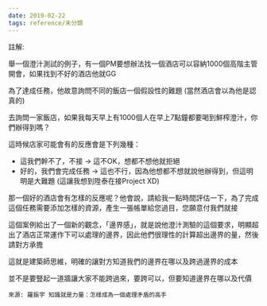 ```yaml
---
date: 2019-02-22
tags: reference/未分類
---
```


註解: 

舉一個澄汁測試的例子，有一個PM要想辦法找一個酒店可以容納1000個高階主管開會，如果找到不好的酒店他就GG

為了達成任務，他故意詢問不同的飯店一個假設性的難題 (當然酒店會以為他是認真的)

去詢問一家飯店，如果我每天早上有1000個人在早上7點鐘都要喝到鮮榨澄汁，你們辦得到嗎？

這時候店家可能會有的反應會是下列幾種：
-   這我們幹不了，不接 → 這不OK，想都不想他就拒絕
-   好的，我們會完成任務 → 這也不行，因為他想都不想就說他辦得到，但這明明是大難題 (這讓我想到陞泰在接Project XD)
    
那一個好的酒店會有怎樣的反應呢？他會說，請給我一點時間評估一下，為了完成這個任務需要添加怎樣的資源，產生一張帳單給您過目，您願意付我們就接

這個案例給出了一個新的觀念，「邊界感」，就是說他澄汁測驗的這個要求，明顯超出了酒店正常運作下可以處理的邊界，因此他們很理性的計算超出邊界的量，然後請對方承擔

這就是建築師思維，明確的讓對方知道我們的邊界在哪以及跨過邊界的成本

並不是要豎起一道牆讓大家不能跨過來，要跨可以，但要知道邊界在哪以及代價

`來源: 羅振宇 知識就是力量：怎樣成為一個處理矛盾的高手`